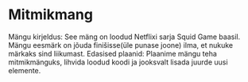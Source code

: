 # Mitmikmang
Mängu kirjeldus: See mäng on loodud Netflixi sarja Squid Game baasil. Mängu eesmärk on jõuda finišisse(üle punase joone) ilma, et nukuke märkaks sind liikumast.
Edasised plaanid: Plaanime mängu teha mitmikmänguks, lihvida loodud koodi ja jooksvalt lisada juurde uusi elemente.
